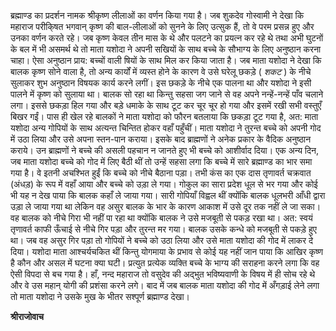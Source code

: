 ब्रह्माण्ड का प्रदर्शन नामक श्रीकृष्ण लीलाओं का वर्णन किया गया है। जब शुकदेव गोस्वामी ने देखा कि महाराज परीकि्षत भगवान् कृष्ण की बाल-लीलाओं को सुनने के लिए उत्सुक हैं, तो वे परम प्रसन्न हुए और उनका वर्णन करते रहे। जब कृष्ण केवल तीन मास के थे और पलटने का प्रयत्न कर रहे थे तथा अभी घुटनों के बल में भी असमर्थ थे तो माता यशोदा ने अपनी सखियों के साथ बच्चे के सौभाग्य के लिए अनुष्ठान करना चाहा। ऐसा अनुष्ठान प्राय: बच्चों वाली षियों के साथ मिल कर किया जाता है। जब माता यशोदा ने देखा कि बालक कृष्ण सोने वाला है, तो अन्य कार्यों में व्यस्त होने के कारण वे उसे घरेलू छकड़े ( *शकट* ) के नीचे सुलाकर शुभ अनुष्ठान विषयक कार्य करने लगीं। इस छकड़े के नीचे एक पालना था और यशोदा ने इसी पालने में कृष्ण को सुलाया था। बालक सो रहा था किन्तु सहसा जग जाने से वह अपने नन्हें-नन्हें पाँव चलाने लगा। इससे छकड़ा हिल गया और बड़े धमाके के साथ टूट कर चूर चूर हो गया और इसमें रखी सभी वस्तुएँ बिखर गईं। पास ही खेल रहे बालकों ने माता यशोदा को फौरन बतलाया कि छकड़ा टूट गया है, अत: माता यशोदा अन्य गोपियों के साथ अत्यन्त चिन्तित होकर वहाँ पहुँचीं। माता यशोदा ने तुरन्त बच्चे को अपनी गोद में उठा लिया और उसे अपना स्तन-पान कराया। इसके बाद ब्राह्मणों ने अनेक प्रकार के वैदिक अनुष्ठान कराये। उन ब्राह्मणों ने बच्चे की असली पहचान न जानते हुए भी बच्चे को आशीर्वाद दिया। एक अन्य दिन, जब माता यशोदा बच्चे को गोद में लिए बैठी थीं तो उन्हें सहसा लगा कि बच्चे में सारे ब्रह्माण्ड का भार समा गया है। वे इतनी अचश्भित हुईं कि बच्चे को नीचे बैठाना पड़ा। तभी कंस का एक दास तृणावर्त चक्रवात (अंधड़) के रूप में वहाँ आया और बच्चे को उड़ा ले गया। गोकुल का सारा प्रदेश धूल से भर गया और कोई भी यह न देख पाया कि बालक कहाँ ले जाया गया। सारी गोपियाँ विह्वल थीं क्योंकि बालक धूलभरी आँधी द्वारा उड़ा ले जाया गया था लेकिन वह असुर बालक के भार के कारण आकाश में उसे दूर तक नहीं ले जा सका। वह बालक को नीचे गिरा भी नहीं पा रहा था क्योंकि बालक ने उसे मजबूती से पकड़ रखा था। अत: स्वयं तृणावर्त काफी ऊँचाई से नीचे गिर पड़ा और तुरन्त मर गया। बालक उसके कन्धे को मजबूती से पकड़े हुए था। जब वह असुर गिर पड़ा तो गोपियों ने बच्चे को उठा लिया और उसे माता यशोदा की गोद में लाकर दे दिया। यशोदा माता आश्चर्यचकित थीं किन्तु योगमाया के प्रभाव से कोई यह नहीं जान पाया कि आखिर कृष्ण है कौन और असल में घटना क्या घटी। प्रत्युत प्रत्येक व्यक्ति बच्चे के भाग्य की सराहना करने लगा कि वह ऐसी विपदा से बच गया है। हाँ, नन्द महाराज तो वसुदेव की अद्भुत भविष्यवाणी के विषय में ही सोच रहे थे और वे उस महान् योगी की प्रशंसा करने लगे। बाद में जब बालक माता यशोदा की गोद में अँगड़ाई लेने लगा तो माता यशोदा ने उसके मुख के भीतर सश्पूर्ण ब्रह्माण्ड देखा।  

**श्रीराजोवाच** 